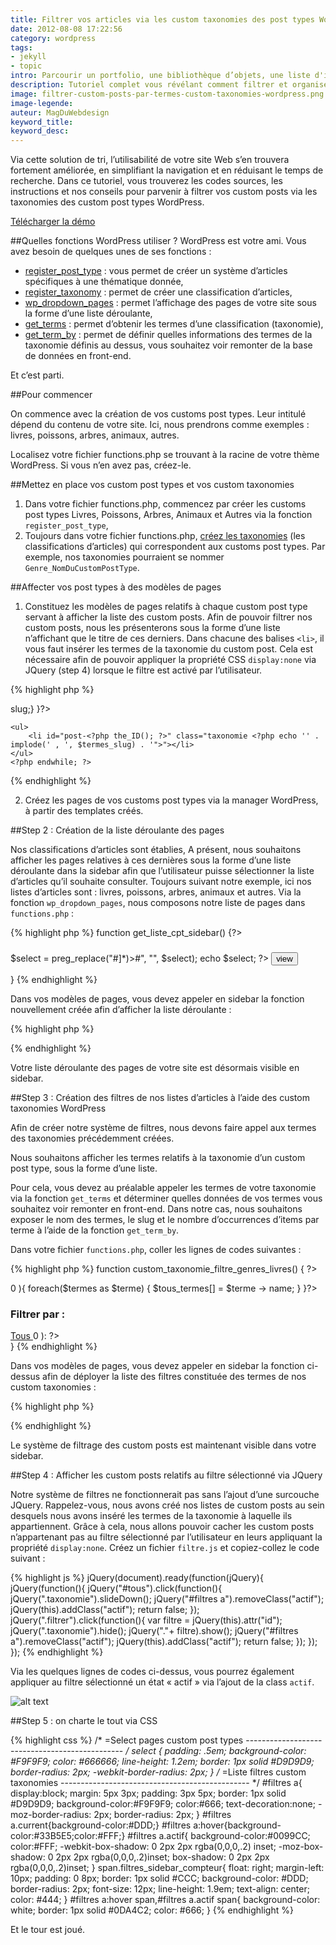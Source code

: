 ```yaml
---
title: Filtrer vos articles via les custom taxonomies des post types WordPress
date: 2012-08-08 17:22:56
category: wordpress
tags: 
- jekyll
- topic
intro: Parcourir un portfolio, une bibliothèque d’objets, une liste d'items n'est pas toujours aisé lorsque une grande quantité d'informations y est présentée. Avec l'avènement des custom post types WordPress, il est possible de créer facilement des listes d'items accompagnées d'un système de filtres.
description: Tutoriel complet vous révélant comment filtrer et organiser vos articles via les termes des custom taxonomies des post types WordPress.
image: filtrer-custom-posts-par-termes-custom-taxonomies-wordpress.png
image-legende:
auteur: MagDuWebdesign
keyword_title:
keyword_desc:
---
```


Via cette solution de tri, l’utilisabilité de votre site Web s’en trouvera fortement améliorée, en simplifiant la navigation et en réduisant le temps de recherche. Dans ce tutoriel, vous trouverez les codes sources, les instructions et nos conseils pour parvenir à filtrer vos custom posts via les taxonomies des custom post types WordPress.

[Télécharger la démo](https://www.google.com "Google's Homepage")


##Quelles fonctions WordPress utiliser ?
WordPress est votre ami. Vous avez besoin de quelques unes de ses fonctions :

* [register_post_type](http://codex.wordpress.org/Post_Types "register_post_type") : vous permet de créer un système d’articles spécifiques à une thématique donnée,
* [register_taxonomy](http://codex.wordpress.org/Function_Reference/register_taxonomy "register_taxonomy") : permet de créer une classification d’articles,
* [wp_dropdown_pages](http://codex.wordpress.org/Function_Reference/wp_dropdown_pages "wp_dropdown_pages") : permet l’affichage des pages de votre site sous la forme d’une liste déroulante,
* [get_terms](http://codex.wordpress.org/Function_Reference/get_terms "get_terms") : permet d’obtenir les termes d’une classification (taxonomie),
* [get_term_by](http://codex.wordpress.org/Function_Reference/get_term_by "get_term_by") : permet de définir quelles informations des termes de la taxonomie définis au dessus, vous souhaitez voir remonter de la base de données en front-end.

Et c’est parti.

##Pour commencer

On commence avec la création de vos customs post types.
Leur intitulé dépend du contenu de votre site. Ici, nous prendrons comme exemples : livres, poissons, arbres, animaux, autres.

Localisez votre fichier functions.php se trouvant à la racine de votre thème WordPress. Si vous n’en avez pas, créez-le.

##Mettez en place vos custom post types et vos custom taxonomies

1. Dans votre fichier functions.php, commencez par créer les customs post types Livres, Poissons, Arbres, Animaux et Autres via la fonction `register_post_type`,
2. Toujours dans votre fichier functions.php, [créez les taxonomies](http://codex.wordpress.org/Function_Reference/register_taxonomy "Codex WordPress - Fonction Register Taxonomy") (les classifications d’articles) qui correspondent aux customs post types. Par exemple, nos taxonomies pourraient se nommer `Genre_NomDuCustomPostType`.

##Affecter vos post types à des modèles de pages

1. Constituez les modèles de pages relatifs à chaque custom post type servant à afficher la liste des custom posts. Afin de pouvoir filtrer nos custom posts, nous les présenterons sous la forme d’une liste n’affichant que le titre de ces derniers. Dans chacune des balises `<li>`, il vous faut insérer les termes de la taxonomie du custom post. Cela est nécessaire afin de pouvoir appliquer la propriété CSS `display:none` via JQuery (step 4) lorsque le filtre est activé par l’utilisateur.

{% highlight php %}
<?php wp_reset_postdata(); ?>
<?php query_posts('posts_per_page=-1&post_type=livres'); ?>
<?php if (have_posts()) : ?>
  <?php while (have_posts()) : the_post(); $termes = get_the_terms(get_the_id(), 'genres_livres'); $termes_slug = array();
	  if (is_array($termes)) {foreach($termes as $terme) {$termes_slug[] = $terme --> slug;}
	  }?>
	<ul>
		<li id="post-<?php the_ID(); ?>" class="taxonomie <?php echo '' . implode(' , ', $termes_slug) . '">"></li>
	</ul>
	<?php endwhile; ?>
<?php endif; ?>
{% endhighlight %}

2. Créez les pages de vos customs post types via la manager WordPress, à partir des templates créés.

##Step 2 : Création de la liste déroulante des pages

Nos classifications d’articles sont établies, A présent, nous souhaitons afficher les pages relatives à ces dernières sous la forme d’une liste déroulante dans la sidebar afin que l’utilisateur puisse sélectionner la liste d’articles qu’il souhaite consulter. Toujours suivant notre exemple, ici nos listes d’articles sont : livres, poissons, arbres, animaux et autres. Via la fonction `wp_dropdown_pages`, nous composons notre liste de pages dans `functions.php` :

{% highlight php %}
function get_liste_cpt_sidebar() {?>
<aside>
	<h3 class="widget-title"></h3>
	<form id="liste_cpt" method="get" name="liste_cpt">
	 <?php $select = wp_dropdown_pages('show_option_none=Sélection%20bibliothèque&depth=1&sort_column=menu_order&echo=0');?> $select = preg_replace("#]*)>#", "", $select);
	 echo $select;
	 ?>
	<noscript>
	<input type="submit" name="submit" value="view" />
	</noscript>
	</form>
</aside>
<?php ?>}
{% endhighlight %}

Dans vos modèles de pages, vous devez appeler en sidebar la fonction nouvellement créée afin d’afficher la liste déroulante :

{% highlight php %}
<?php if (function_exists('get_liste_cpt_sidebar')) get_liste_cpt_sidebar();?>
{% endhighlight %}

Votre liste déroulante des pages de votre site est désormais visible en sidebar.

##Step 3 : Création des filtres de nos listes d’articles à l’aide des custom taxonomies WordPress

Afin de créer notre système de filtres, nous devons faire appel aux termes des taxonomies précédemment créées.

Nous souhaitons afficher les termes relatifs à la taxonomie d’un custom post type, sous la forme d’une liste.

Pour cela, vous devez au préalable appeler les termes de votre taxonomie via la fonction `get_terms` et déterminer quelles données de vos termes vous souhaitez voir remonter en front-end. Dans notre cas, nous souhaitons exposer le nom des termes, le slug et le nombre d’occurrences d’items par terme à l’aide de la fonction `get_term_by`.

Dans votre fichier `functions.php`, coller les lignes de codes suivantes :

{% highlight php %}
function custom_taxonomie_filtre_genres_livres() { ?>
<?php $termes = get_terms("genres_livres"); $count = count($termes); if ( $count --> 0 ){
  foreach($termes as $terme) {
  $tous_termes[] = $terme -> name;
  }
}?>
<aside>
	<h3 class="widget-title">Filtrer par :</h3>
	<div id="filtres"><a id="tous" class="current" href="#"> Tous </a>
	<?php if ( is_array($tous_termes) && count($tous_termes) --> 0 ): ?>
	<?php $terme_arr = array_unique($tous_termes);
	 	foreach( $terme_arr as $terme ): 
	 		$sort = get_term_by('name', $terme, 'type');?-->
	 	<?php endforeach; ?>
	<?php endif; ?></div>
</aside>
<?php ?>}
{% endhighlight %}

Dans vos modèles de pages, vous devez appeler en sidebar la fonction ci-dessus afin de déployer la liste des filtres constituée des termes de nos custom taxonomies :

{% highlight php %}
<?php if (function_exists('custom_taxonomie_filtre_genres_livres')) custom_taxonomie_filtre_genres_livres();?>
{% endhighlight %}

Le système de filtrage des custom posts est maintenant visible dans votre sidebar.

##Step 4 : Afficher les custom posts relatifs au filtre sélectionné via JQuery

Notre système de filtres ne fonctionnerait pas sans l’ajout d’une surcouche JQuery. Rappelez-vous, nous avons créé nos listes de custom posts au sein desquels nous avons inséré les termes de la taxonomie à laquelle ils appartiennent. Grâce à cela, nous allons pouvoir cacher les custom posts  n’appartenant pas au filtre sélectionné par l’utilisateur en leurs appliquant la propriété `display:none`. Créez un fichier `filtre.js` et copiez-collez le code suivant :

{% highlight js %}
jQuery(document).ready(function(jQuery){
  jQuery(function(){
    jQuery("#tous").click(function(){
      jQuery(".taxonomie").slideDown();
      jQuery("#filtres a").removeClass("actif");
      jQuery(this).addClass("actif");
      return false;
    });
    jQuery(".filtrer").click(function(){
      var filtre = jQuery(this).attr("id");
      jQuery(".taxonomie").hide();
      jQuery("."+ filtre).show();
      jQuery("#filtres a").removeClass("actif");
      jQuery(this).addClass("actif");
      return false;
    });
  });
});
{% endhighlight %}

Via les quelques lignes de codes ci-dessus, vous pourrez également appliquer au filtre sélectionné un état « actif » via l’ajout de la class `actif`.

![alt text](https://s3-eu-west-1.amazonaws.com/mdw-img/large/liste-filtre-terme-custom-taxonomie.png "Logo Title Text 1")

##Step 5 : on charte le tout via CSS

{% highlight css %}
/* =Select pages custom post types
----------------------------------------------- */
select {
  padding: .5em;
  background-color: #F9F9F9;
  color: #666666;
  line-height: 1.2em;
  border: 1px solid #D9D9D9;
  border-radius: 2px;
  -webkit-border-radius: 2px;
}
/* =Liste filtres custom taxonomies
----------------------------------------------- */
#filtres a{
  display:block;
  margin: 5px 3px;
  padding: 3px 5px;
  border: 1px solid #D9D9D9;
  background-color:#F9F9F9;
  color:#666;
  text-decoration:none;
  -moz-border-radius: 2px;
  border-radius: 2px;
}
#filtres a.current{background-color:#DDD;}
#filtres a:hover{background-color:#33B5E5;color:#FFF;}
#filtres a.actif{
  background-color:#0099CC;
  color:#FFF;
  -webkit-box-shadow: 0 2px 2px rgba(0,0,0,.2) inset;
  -moz-box-shadow: 0 2px 2px rgba(0,0,0,.2)inset;
  box-shadow: 0 2px 2px rgba(0,0,0,.2)inset;
}
span.filtres_sidebar_compteur{
  float: right;
  margin-left: 10px;
  padding: 0 8px;
  border: 1px solid #CCC;
  background-color: #DDD;
  border-radius: 2px;
  font-size: 12px;
  line-height: 1.9em;
  text-align: center;
  color: #444;
}
#filtres a:hover span,#filtres a.actif span{
  background-color: white;
  border: 1px solid #0DA4C2;
  color: #666;
}
{% endhighlight %}

Et le tour est joué.